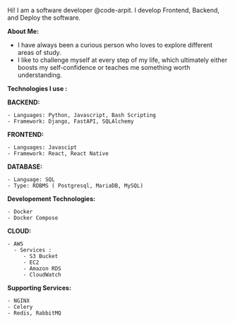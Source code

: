 Hi! I am a software developer @code-arpit. I develop Frontend, Backend, and Deploy the software.

**About Me:**
  - I have always been a curious person who loves to explore different areas of study. 
  - I like to challenge myself at every step of my life, which ultimately either boosts my self-confidence or teaches me something worth understanding.

**Technologies I use :**

  **BACKEND:**
  
    - Languages: Python, Javascript, Bash Scripting
    - Framework: Django, FastAPI, SQLAlchemy
  
  **FRONTEND:**
  
    - Languages: Javascipt 
    - Framework: React, React Native
  
  **DATABASE:**
  
    - Language: SQL
    - Type: RDBMS ( Postgresql, MariaDB, MySQL)
    
  **Developement Technologies:** 
  
    - Docker
    - Docker Compose
  
  **CLOUD:**
    
    - AWS 
      - Services :
         - S3 Bucket
         - EC2
         - Amazon RDS
         - CloudWatch
  
  **Supporting Services:**
    
    - NGINX
    - Celery
    - Redis, RabbitMQ
